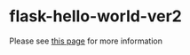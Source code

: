 # flask-hello-world-ver2
<p>Please see <a href="https://hidenobu-tokuda.com/how-to-build-a-hello-world-web-application-using-flask-and-deploy-it-to-heroku---more-structured-version/"  target="_blank">this page</a> for more information</p>
